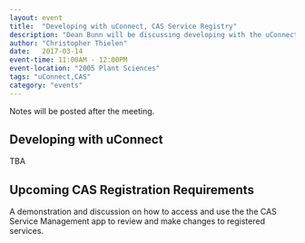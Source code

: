 ```yaml
---
layout: event
title:  "Developing with uConnect, CAS Service Registry"
description: "Dean Bunn will be discussing developing with the uConnect Active Directory system. Travis Schmidt will be discussing upcoming changes to the CAS Service Registry."
author: "Christopher Thielen"
date:   2017-03-14
event-time: 11:00AM - 12:00PM
event-location: "2005 Plant Sciences"
tags: "uConnect,CAS"
category: "events"
---
```


Notes will be posted after the meeting.

Developing with uConnect
-
TBA

Upcoming CAS Registration Requirements
-
A demonstration and discussion on how to access and use the the CAS Service Management app to review and make changes to registered services.

<!--Announcements
-
- Remember to join #appdev on slack.ucdavis.edu, appdev@ucdavis.edu mailing list, etc.
- Project listing
- Ask for audio/visual equipment (James Cubbage will bring the equipment next meeting).
- Solicited feedback on last year's survey. We will be performing another one in March.
- Subject Matter Expert call.

Angular 2 and Full Stack Typescript
-
Slides: [PDF]({{ site.baseurl }}/media/meetings/8/angular2.pdf) [PPTX]({{ site.baseurl }}/media/meetings/8/angular2.pptx)

Eli Richmond, Joshua Eilers, and David Scott gave a presentation on Angular 2, full stack Typescript, and Docker on AWS.

Miscellaneous
=
There were **18 individuals in attendance**.-->
